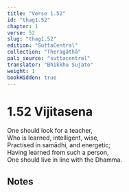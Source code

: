 ```yaml
---
title: "Verse 1.52"
id: "thag1.52"
chapter: 1
verse: 52
slug: "thag1.52"
edition: "SuttaCentral"
collection: "Theragāthā"
pali_source: "suttacentral"
translator: "Bhikkhu Sujato"
weight: 1
bookHidden: true
---
```


# 1.52 Vijitasena  

One should look for a teacher,  
Who is learned, intelligent, wise,  
Practised in samādhi, and energetic;  
Having learned from such a person,  
One should live in line with the Dhamma.

## Notes